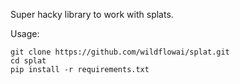 Super hacky library to work with splats.

Usage:

```
git clone https://github.com/wildflowai/splat.git
cd splat
pip install -r requirements.txt
```
